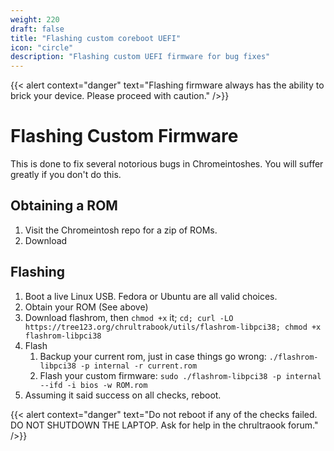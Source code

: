 ```yaml
---
weight: 220
draft: false
title: "Flashing custom coreboot UEFI"
icon: "circle"
description: "Flashing custom UEFI firmware for bug fixes"
---
```


{{< alert context="danger" text="Flashing firmware always has the ability to brick your device. Please proceed with caution." />}}


# Flashing Custom Firmware 
This is done to fix several notorious bugs in Chromeintoshes. You will suffer greatly if you don't do this.


## Obtaining a ROM
1. Visit the Chromeintosh repo for a zip of ROMs.
2. Download


## Flashing
1. Boot a live Linux USB. Fedora or Ubuntu are all valid choices.
2. Obtain your ROM (See above)
3. Download flashrom, then `chmod +x` it;
   ```cd; curl -LO https://tree123.org/chrultrabook/utils/flashrom-libpci38; chmod +x flashrom-libpci38```
4. Flash
   1. Backup your current rom, just in case things go wrong: `./flashrom-libpci38 -p internal -r current.rom`
   2. Flash your custom firmware: `sudo ./flashrom-libpci38 -p internal --ifd -i bios -w ROM.rom`
5. Assuming it said success on all checks, reboot.

{{< alert context="danger" text="Do not reboot if any of the checks failed. DO NOT SHUTDOWN THE LAPTOP. Ask for help in the chrultraook forum." />}}
